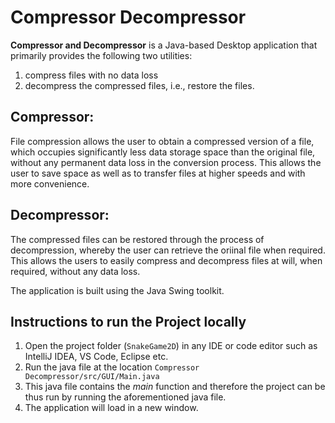# Compressor Decompressor

**Compressor and Decompressor** is a Java-based Desktop application that primarily provides the following two utilities:
  1. compress files with no data loss
  2. decompress the compressed files, i.e., restore the files.

## Compressor:
File compression allows the user to obtain a compressed version of a file, which occupies significantly less data storage space than the original file, without any permanent data loss in the conversion process. This allows the user to save space as well as to transfer files at higher speeds and with more convenience.

## Decompressor:
The compressed files can be restored through the process of decompression, whereby the user can retrieve the oriinal file when required. This allows the users to easily compress and decompress files at will, when required, without any data loss.

The application is built using the Java Swing toolkit.


## Instructions to run the Project locally
1. Open the project folder (```SnakeGame2D```) in any IDE or code editor such as IntelliJ IDEA, VS Code, Eclipse etc.  
2. Run the java file at the location ```Compressor Decompressor/src/GUI/Main.java```  
3. This java file contains the _main_ function and therefore the project can be thus run by running the aforementioned java file.  
4. The application will load in a new window.
